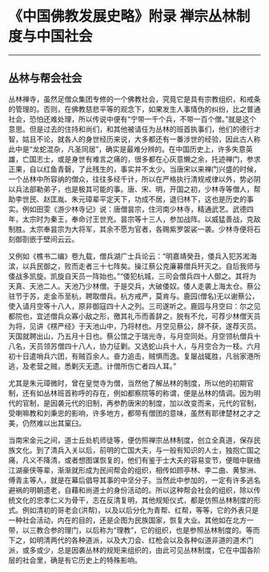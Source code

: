 # 《中国佛教发展史略》附录 禅宗丛林制度与中国社会

------

## 丛林与帮会社会

丛林禅寺，虽然足僧众集团专修的一个佛教社会，究竟它是具有宗教组织，和戒条的管理的。否则，在佛教慈悲平等的观念下，如果发生人事情伪的纠纷，比之普通社会，恐怕还难处理，所以传说中便有“宁带一千个兵，不带一百个僧。”就是这个意思。但是过去的住持和尚们，和其他被请任为丛林的班首执事们，他们的德行才智，姑且不论，就各人的身世经历来说，大多都还有一番涉世的经验，因此古人称此中是“龙蛇混杂，凡圣同居”，确实是最难分辨的。在中国历史上，许多失意英雄，亡国志士，或是身世有难言之痛的，很多都在心灰意懒之余，托迹禅门，参求正果，自以红鱼青磬，了此残生的，事实并不太少。当唐宋以来禅门兴盛的时候，一个丛林中所容纳的僧众，往往多经千计，所以在严格执行清规戒律以外，势必阴以兵法部勒弟子，也是极其可能的事。唐、宋、明，开国之初，少林寺等僧人，帮助李世民、赵匡胤、朱元璋辈平定天下，功成不居，退归林下，这也是历史的事实。例如田雯《游少林寺记》说：唐僧昙宗，住河南少林寺，精通武艺。武德四年，太宗时为秦王，奉命讨王世充。昙宗等十三人，参加战阵。以威猛善战，克敌制胜。太宗奉昙宗为大将军，其余不愿为官者，各赐紫罗袈裟一袭。少林寺便将石刻御剳嵌于壁间云云。

又例如《樵书二编》卷九载，僧兵湖广士兵论云：“明嘉靖癸丑，倭兵入犯苏淞海滨，以兵民御之，败而走者三十七阵矣。操江蔡公克廉募僧兵歼灭之。自后我师与倭战多凯旋。凯旋自天员一阵始也。”“倭犯杭城，三司会僧兵四十人御之。其将为天真、天池二人。天池乃少林僧。于是交兵，大破倭奴。倭人走袭上海太仓。蔡公驻节于苏，走金币至杭，聘取僧兵。杭方戒严，莫肯与。鹿园(僧名)无以谢蔡公，使入请月空等十八人，原非御寇四十人之列。三司遂听之。鹿园与月空曰：尔之见都院也，宜述僧兵众寡小敌之形，徼其礼币而善辞之，脱有不允，可荐少林僧天员为将，见讲《楞严经》于天池山中，乃将材也。月空见蔡公，辞不获，遂荐灭员。天国就聘出山，乃五月十日也。蔡公馆之于瑞光寺，与月空同处。月空领杭僧兵十八名，天员领苏僧四十八人，协力征剿。又选蛇山兵十人，与月空合为一枝。六月初十日遣哨兵六团，有贼百余人。奋力追击，贼惧而逸。复屡战辄胜，凡翁家港所逃，及老营之贼，悉剿灭无遗。计僧所伤亡者四人耳。”

尤其是朱元璋微时，曾在皇觉寺为僧，当然他了解丛林的制度，所以他的初期官制，还有如丛林班首称呼的存在，例如都察院等的称谓，便是丛林的情调。因为明代的官制，是因袭元代的旧制，再参酌唐宋的制度，加以改变而来，元代的官制，受喇嘛教和刘秉忠的影响，许多地方，都带有僧团的意味，虽然有耶律楚材之才之美，仍然难以出其窠臼。

当南宋金元之间，道士丘处机师徒等，便仿照禅宗丛林制度，创立全真道，保存民族文化。到了清兵入关以后，前明的亡国大夫，与一般有知识的人士，独抱亡国之痛，凡义不降清，或者想图谋恢复的，他们有鉴于士大夫的容易变节，便暗中联络江湖豪侠等辈，渐渐就形成为民间帮会的组织，相传如顾亭林、李二曲、黄黎洲、傅青主等人，就是在幕后倡导其事的中坚分子。当然此中参加的，一定有许多逃名避祸的明朝遗老，自藉和尚道士的身份活动的。所以这种帮会社会的组织，除以传统文化的忠孝仁义为骨干，志在反清复明，其他规矩仪式，都是仿照丛林制度的形式。例如清初的哥老会(洪帮)，以及以后分化为青帮、红帮，等等，它的外表只是一种社会活动，内在的目的，还是企图为民族国家，恢复大业。其他如在北方一带，以三教合参的理门，以后称为“理教”，它的组织，也是参照丛林制度的。等而下之，如明清两代的各种道派，以及大刀会、红枪会以及各种似道非道的道术门派，或多或少，总是因袭丛林的规矩来组织的，由此可见丛林制度，它在中国各阶层的社会里，确是有它历史上的特殊影响。

